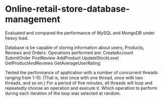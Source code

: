 # Online-retail-store-database-management
Evaluated and compared the performance of MySQL and MongoDB under heavy load.

Database is be capable of storing information about users, Products, Reviews and Orders.
Operations performed are: 
CreateAccount
SubmitOrder
PostReview
AddProduct
UpdateStockLevel
GetProductAndReviews
GetAverageUserRating


Tested the performance of application with a number of concurrent threads ranging from 1-10. (That is, test once with one thread, once with two threads, and so on.) For a period of five minutes, all threads will loop and repeatedly choose an operation and execute it. Which operation to perform during each iteration of the loop was selected at random.
